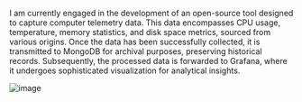 I am currently engaged in the development of an open-source tool designed to capture computer telemetry data. This data encompasses CPU usage, temperature, memory statistics, and disk space metrics, sourced from various origins. Once the data has been successfully collected, it is transmitted to MongoDB for archival purposes, preserving historical records. Subsequently, the processed data is forwarded to Grafana, where it undergoes sophisticated visualization for analytical insights. 

![image](https://github.com/user-attachments/assets/1268d5ef-5a50-47fb-81d0-beeac1f1d562)

